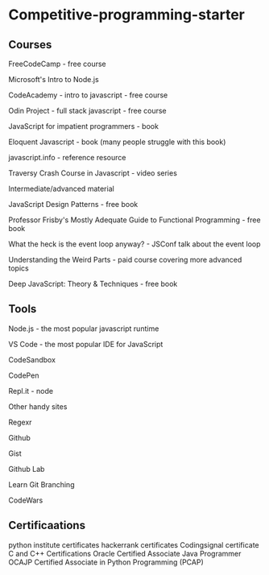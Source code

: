 # Competitive-programming-starter


## Courses

FreeCodeCamp - free course

Microsoft's Intro to Node.js

CodeAcademy - intro to javascript - free course

Odin Project - full stack javascript - free course

JavaScript for impatient programmers - book

Eloquent Javascript - book (many people struggle with this book)

javascript.info - reference resource

Traversy Crash Course in Javascript - video series

Intermediate/advanced material

JavaScript Design Patterns - free book

Professor Frisby's Mostly Adequate Guide to Functional Programming - free book

What the heck is the event loop anyway? - JSConf talk about the event loop

Understanding the Weird Parts - paid course covering more advanced topics

Deep JavaScript: Theory & Techniques - free book

## Tools

Node.js - the most popular javascript runtime

VS Code - the most popular IDE for JavaScript

CodeSandbox

CodePen

Repl.it - node

Other handy sites

Regexr

Github

Gist

Github Lab

Learn Git Branching

CodeWars

## Certificaations
python institute certificates
hackerrank certificates
Codingsignal certificate
C and C++ Certifications
Oracle Certified Associate Java Programmer OCAJP
Certified Associate in Python Programming (PCAP)
